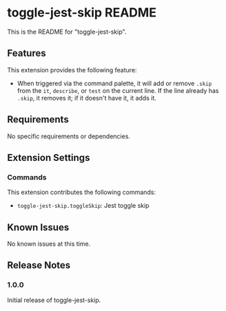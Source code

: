 # toggle-jest-skip README

This is the README for "toggle-jest-skip".

## Features

This extension provides the following feature:

- When triggered via the command palette, it will add or remove `.skip` from the `it`, `describe`, or `test` on the current line. If the line already has `.skip`, it removes it; if it doesn't have it, it adds it.

## Requirements

No specific requirements or dependencies.

## Extension Settings

### Commands

This extension contributes the following commands:

- `toggle-jest-skip.toggleSkip`: Jest toggle skip

## Known Issues

No known issues at this time.

## Release Notes

### 1.0.0

Initial release of toggle-jest-skip.

